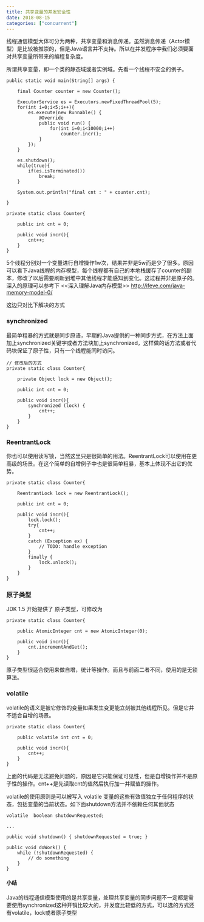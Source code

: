 ```yaml
---
title: 共享变量的并发安全性
date: 2018-08-15
categories: ["concurrent"]
---
```

线程通信模型大体可分为两种，共享变量和消息传递。虽然消息传递（Actor模型）是比较被推崇的，但是Java语言并不支持。所以在并发程序中我们必须要面对共享变量所带来的编程复杂度。
<!--more--> 
所谓共享变量，即一个类的静态域或者实例域。先看一个线程不安全的例子。


```
public static void main(String[] args) {
	
	final Counter counter = new Counter();
	
	ExecutorService es = Executors.newFixedThreadPool(5);
	for(int i=0;i<5;i++){
		es.execute(new Runnable() {
			@Override
			public void run() {
				for(int i=0;i<10000;i++)
					counter.incr();
			}
		});
	}
	
	es.shutdown();
	while(true){
		if(es.isTerminated())
			break;
	}
	
	System.out.println("final cnt : " + counter.cnt);
	
}

private static class Counter{
	
	public int cnt = 0;
	
	public void incr(){
		cnt++;
	}
}
```
5个线程分别对一个变量进行自增操作1w次，结果并非是5w而是少了很多。原因可以看下Java线程的内存模型，每个线程都有自己的本地栈缓存了counter的副本，修改了以后需要刷新到堆中其他线程才能感知到变化。这过程并非是原子的。深入的原理可以参考下 <<深入理解Java内存模型>> http://ifeve.com/java-memory-model-0/

这边只对比下解决的方式

### synchronized

最简单粗暴的方式就是同步原语，早期的Java提供的一种同步方式，在方法上面加上synchronized关键字或者方法块加上synchronized，这样做的话方法或者代码块保证了原子性，只有一个线程能同时访问。


```
// 修改后的方式
private static class Counter{
		
	private Object lock = new Object();
	
	public int cnt = 0;
	
	public void incr(){
		synchronized (lock) {
			cnt++;
		}
	}
}
```


### ReentrantLock

你也可以使用读写锁，当然这里只是很简单的用法。ReentrantLock可以使用在更高级的场景。在这个简单的自增例子中也是很简单粗暴，基本上体现不出它的优势。

```
private static class Counter{
		
	ReentrantLock lock = new ReentrantLock();
	
	public int cnt = 0;
	
	public void incr(){
		lock.lock();
		try{
			cnt++;
		}
		catch (Exception ex) {
			// TODO: handle exception
		}
		finally {
			lock.unlock();
		}
	}
}
```
### 原子类型

JDK 1.5 开始提供了 原子类型，可修改为


```
private static class Counter{
		
    public AtomicInteger cnt = new AtomicInteger(0);
    
    public void incr(){
    	cnt.incrementAndGet();
    }
}
```
原子类型很适合使用来做自增，统计等操作。而且与前面二者不同，使用的是无锁算法。

### volatile

volatile的语义是被它修饰的变量如果发生变更能立刻被其他线程所见。但是它并不适合自增的场景。


```
private static class Counter{
	
	public volatile int cnt = 0;
	
	public void incr(){
		cnt++;
	}
}
```
上面的代码是无法避免问题的，原因是它只能保证可见性，但是自增操作并不是原子性的操作。cnt++是先读取cnt的值然后执行加一并赋值的操作。

volatile的使用原则是可以被写入 volatile 变量的这些有效值独立于任何程序的状态，包括变量的当前状态。如下面shutdown方法并不依赖任何其他状态

```
volatile  boolean shutdownRequested;
 
...
 
public void shutdown() { shutdownRequested = true; }
 
public void doWork() { 
    while (!shutdownRequested) { 
        // do something
    }
}
```



#### 小结

Java的线程通信模型使用的是共享变量，处理共享变量的同步问题不一定都是需要使用synchronized这种开销比较大的，并发度比较低的方式，可以选的方式还有volatile，lock或者原子类型
